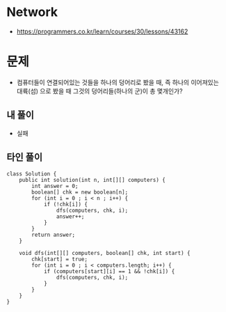 # Network
- https://programmers.co.kr/learn/courses/30/lessons/43162

# 문제
- 컴퓨터들이 연결되어있는 것들을 하나의 덩어리로 봤을 때, 즉 하나의 이어져있는 대륙(섬) 으로 봤을 때 그것의 덩어리들(하나의 군)이 총 몇개인가?

## 내 풀이
- 실패

## 타인 풀이
```
class Solution {
    public int solution(int n, int[][] computers) {
        int answer = 0;
        boolean[] chk = new boolean[n];
        for (int i = 0 ; i < n ; i++) {
            if (!chk[i]) {
                dfs(computers, chk, i);
                answer++;
            }
        }
        return answer;              
    }
    
    void dfs(int[][] computers, boolean[] chk, int start) {
        chk[start] = true;
        for (int i = 0 ; i < computers.length; i++) {
            if (computers[start][i] == 1 && !chk[i]) {
                dfs(computers, chk, i);
            }   
        }
    }
}
```

